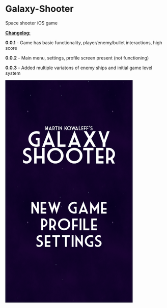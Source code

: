 # Galaxy-Shooter
Space shooter iOS game


<b><u>Changelog:</u></b>

<b>0.0.1</b> - Game has basic functionality, player/enemy/bullet interactions, high score

<b>0.0.2</b> - Main menu, settings, profile screen present (not functioning)

<b>0.0.3</b> - Added multiple variatons of enemy ships and initial game level system

<img src="https://github.com/mkowaleff/Galaxy-Shooter/blob/master/Game%20Screenshots/003a.PNG" alt="Title Screen" width="400" height="700">

